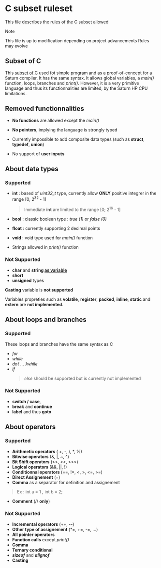 # C subset ruleset
This file describes the rules of the C subset allowed
> [!NOTE]
> This file is up to modification depending on project advancements
> Rules may evolve

## Subset of C
This <u>subset of C</u> used fot simple program and as a proof-of-concept for a Saturn compiler. It has the same syntax.
It allows global variables, a *main()* function, loops, branches and *print()*.
However, it is a very primitive language and thus its functionnalities are limited, by the Saturn HP CPU limitations.

## Removed functionnalities
- **No functions** are allowed except the *main()*

- **No pointers**, implying the language is strongly typed

- Currently impossible to add composite data types (such as **struct**, **typedef**, **union**)

- No support of **user inputs**

## About data types
### Supported
- **int** : based of *uint32_t* type, currently allow **ONLY** positive integrer in the range [0; 2<sup>32</sup> - 1]
	> Immediate **int** are limited to the range [0; 2<sup>16</sup> - 1]
	
- **bool** : classic boolean type : *true (1)* or *false (0)* 
- **float** : currently supporting 2 decimal points 
- **void** : void type used for *main()* function
- Strings allowed in *print()* function

### Not Supported 
- **char** and **string <u>as variable</u>**
- **short** 
- **unsigned** types

**Casting** variable is **not supported**

Variables propreties such as **volatile**, **register**, **packed**, **inline**, **static** and **extern** are **not implemented**.

## About loops and branches

### Supported 
These loops and branches have the same syntax as C
- *for*
- *while*
- *do{ ... }while*
- *if* 
	> *else* should be supported but is currently not implemented

### Not Supported 
- **switch / case**, 
- **break** and **continue**
- **label** and thus **goto**

## About operators
### Supported 
- **Arithmetic operators** ( +, -, /, *, %)
- **Bitwise operators**  (&, |, ~, ^)
- **Bit Shift operators** (>>, <<, >>>)
- **Logical operators** (&&, ||, !)
- **Conditionnal operators** (==, !=, <, >, <=, >=)
- **Direct Assignement** (=)
- **Comma** as a separator for definition and assignement 
> Ex : int a = 1 **,** int b = 2;
- **Comment** (// **only**)

### Not Supported 
- **Incremental operators** (++, --)
- **Other type of assignement** (*=, +=, -=, ...)
- **All pointer operators**
- **Function calls** except *print()*
- **Comma**
- **Ternary conditional**
- ***sizeof*** and ***alignof***
- **Casting**



